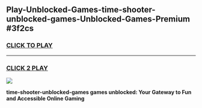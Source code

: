 
## Play-Unblocked-Games-time-shooter-unblocked-games-Unblocked-Games-Premium #3f2cs
<h3>
<a href="https://premium.freeplayer.one?title=time-shooter-unblocked-games&ref=12M">CLICK TO PLAY</a></h3>
<hr>

<h3>
<a href="https://premium.freeplayer.one?title=time-shooter-unblocked-games&ref=12M">CLICK 2 PLAY</a>
  
</h3>

<a href="https://premium.freeplayer.one?title=time-shooter-unblocked-games&ref=12M"><img src="https://clearcache.store/games.png"></a>


**time-shooter-unblocked-games games unblocked: Your Gateway to Fun and Accessible Online Gaming**
